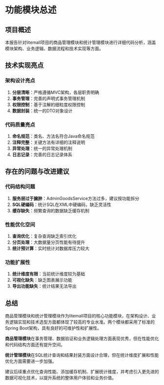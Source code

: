 # 功能模块总述

## 项目概述

本报告针对litemall项目的商品管理模块和统计管理模块进行详细代码分析，涵盖模块架构、业务逻辑、数据流程和技术实现等方面。

## 技术实现亮点

### 架构设计亮点
1. **分层清晰**：严格遵循MVC架构，各层职责明确
2. **事务管理**：完善的声明式事务管理机制
3. **权限控制**：基于注解的细粒度权限控制
4. **数据封装**：统一的DTO对象设计

### 代码质量亮点
1. **命名规范**：类名、方法名符合Java命名规范
2. **注释完整**：关键方法有详细的注释说明
3. **异常处理**：统一的异常处理机制
4. **日志记录**：完善的日志记录体系

## 存在的问题与改进建议

### 代码结构问题
1. **服务层过于臃肿**：AdminGoodsService方法过多，建议按功能拆分
2. **SQL硬编码**：统计SQL在XML中硬编码，缺乏灵活性
3. **缓存缺失**：频繁查询的数据缺乏缓存机制

### 性能优化空间
1. **查询优化**：复杂查询缺乏索引优化
2. **分页处理**：大数据量分页性能有待提升
3. **统计预计算**：实时统计对数据库压力较大

### 功能扩展性
1. **统计维度有限**：当前统计维度较为基础
2. **可视化缺失**：缺乏图表展示功能
3. **导出功能缺失**：统计结果无法导出

## 总结

商品管理模块和统计管理模块作为litemall项目的核心功能模块，在架构设计、业务逻辑实现和技术选型方面都体现了较高的专业水准。两个模块都采用了标准的Spring Boot架构，具有良好的可维护性和扩展性。

**商品管理模块**在事务管理、数据验证和业务逻辑处理方面表现优秀，但在性能优化和代码结构方面还有提升空间。

**统计管理模块**在SQL统计查询和结果封装方面设计合理，但在统计维度扩展和性能优化方面需要进一步加强。

建议后续重点优化查询性能、添加缓存机制、扩展统计维度，并考虑引入更先进的数据可视化技术，以提升系统的整体用户体验和业务价值。